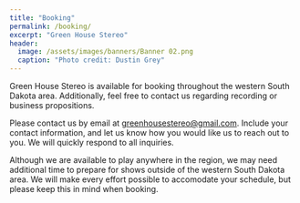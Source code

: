 ```yaml
---
title: "Booking"
permalink: /booking/
excerpt: "Green House Stereo"
header:
  image: /assets/images/banners/Banner 02.png
  caption: "Photo credit: Dustin Grey"
---
```


Green House Stereo is available for booking throughout the western South Dakota area. Additionally, feel free to contact us regarding recording or business propositions.

Please contact us by email at [greenhousestereo@gmail.com](mailto:greenhousestereo+booking@gmail.com). Include your contact information, and let us know how you would like us to reach out to you. We will quickly respond to all inquiries.

Although we are available to play anywhere in the region, we may need additional time to prepare for shows outside of the western South Dakota area. We will make every effort possible to accomodate your schedule, but please keep this in mind when booking.
